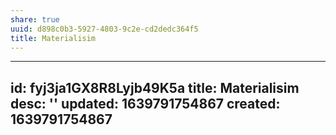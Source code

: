 ```yaml
---
share: true
uuid: d898c0b3-5927-4803-9c2e-cd2dedc364f5
title: Materialisim
---
```

---
id: fyj3ja1GX8R8Lyjb49K5a
title: Materialisim
desc: ''
updated: 1639791754867
created: 1639791754867
---

